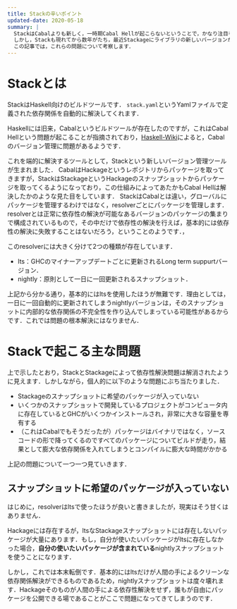 ```yaml
---
title: Stackの辛いポイント
updated-date: 2020-05-18
summary: |
  StackはCabalよりも新しく，一時期Cabal Hellが起こらないということで，かなり注目を浴びました．
  しかし，Stackも現れてから数年がたち，最近Stackageにライブラリの新しいバージョンが乗らないなど，問題も起こっています．
  この記事では，これらの問題について考察します．
---
```


# Stackとは
StackはHaskell向けのビルドツールです．
`stack.yaml`というYamlファイルで定義された依存関係を自動的に解決してくれます．

Haskellには旧来，Cabalというビルドツールが存在したのですが，これはCabal Hellという問題が起こることが指摘されており，[Haskell-Wiki](https://wiki.haskell.org/Cabal/Survival)によると，Cabalのバージョン管理に問題があるようです．

これを端的に解決するツールとして，Stackという新しいバージョン管理ツールが生まれました．
CabalはHackageというレポジトリからパッケージを取ってきますが，StackはStackageというHackageのスナップショットからパッケージを取ってくるようになっており，この仕組みによってあたかもCabal Hellは解決したかのような見た目をしています．
StackはCabalとは違い，グローバルにパッケージを管理するわけではなく，resolverごとにパッケージを管理します．resolverとは正常に依存性の解決が可能なあるバージョンのパッケージの集まりで構成されているもので，その中だけで依存性の解決を行えば，基本的には依存性の解決に失敗することはないだろう，ということのようです．，

このresolverには大きく分けて2つの種類が存在しています．

- lts：GHCのマイナーアップデートごとに更新されるLong term suppurtバージョン．
- nightly：原則として一日に一回更新されるスナップショット．

上記から分かる通り，基本的にはltsを使用したほうが無難です．理由としては，一日に一回自動的に更新されてしまうnightlyバージョンは，そのスナップショットに内部的な依存関係の不完全性を作り込んでしまっている可能性があるからです．これでは問題の根本解決にはなりません．

# Stackで起こる主な問題
上で示したとおり，StackとStackageによって依存性解決問題は解消されたように見えます．しかしながら，個人的に以下のような問題にぶち当たりました．

- Stackageのスナップショットに希望のパッケージが入っていない
- いくつかのスナップショットで開発しているプロジェクトがコンピュータ内に存在しているとGHCがいくつかインストールされ，非常に大きな容量を専有する
- （これはCabalでもそうだったが）パッケージはバイナリではなく，ソースコードの形で降ってくるのですべてのパッケージについてビルドが走り，結果として膨大な依存関係を入れてしまうとコンパイルに膨大な時間がかかる

上記の問題について一つ一つ見ていきます．

## スナップショットに希望のパッケージが入っていない
はじめに，resolverはltsで使ったほうが良いと書きましたが，現実はそう甘くはありません．

Hackageには存在するが，ltsなStackageスナップショットには存在しないパッケージが大量にあります．もし，自分が使いたいパッケージがltsに存在しなかった場合，**自分の使いたいパッケージが含まれている**nightlyスナップショットを使うことになります．

しかし，これでは本末転倒です．基本的にはltsだけが人間の手によるクリーンな依存関係解決ができるものであるため，nightlyスナップショットは度々壊れます．Hackageそのものが人間の手による依存性解決をせず，誰もが自由にパッケージを公開できる場であることがここで問題になってきてしまうのです．
